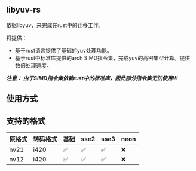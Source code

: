 libyuv-rs
---

依据libyuv，来完成在rust中的迁移工作。

将提供：
* 基于rust语言提供了基础的yuv处理功能。
* 基于rust中标准库提供的arch SIMD指令集，完成yuv的高密集型计算。提供数倍处理速度。

***注意：
由于SIMD指令集依赖rust中的标准库，因此部分指令集无法使用!!!***

使用方式
---


支持的格式
---
|  原格式  |  转码格式  |  基础  |  sse2  |  sse3  | neon | 
| -------- | ---------- | ------ | ------ | ------ | ---- |
| nv21     | i420       | ✅     | ✅     | ✅     | ❌   |
| nv12     | i420       | ✅     | ✅     | ✅     | ❌   |


